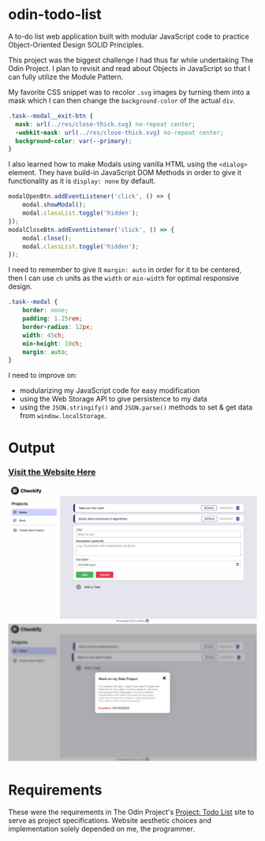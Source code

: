 # odin-todo-list
A to-do list web application built with modular JavaScript code to practice Object-Oriented Design SOLID Principles.

This project was the biggest challenge I had thus far while undertaking The Odin Project. I plan to revisit and read about Objects in JavaScript so that I can fully utilize the Module Pattern.

My favorite CSS snippet was to recolor `.svg` images by turning them into a mask which I can then change the `background-color` of the actual `div`.

```CSS
.task--modal__exit-btn {
  mask: url(../res/close-thick.svg) no-repeat center;
  -webkit-mask: url(../res/close-thick.svg) no-repeat center;
  background-color: var(--primary);
}
```

I also learned how to make Modals using vanilla HTML using the `<dialog>` element. They have build-in JavaScript DOM Methods in order to give it functionality as it is `display: none` by default.

```JavaScript
modalOpenBtn.addEventListener('click', () => {
    modal.showModal();
    modal.classList.toggle('hidden');
});
modalCloseBtn.addEventListener('click', () => {
    modal.close();
    modal.classList.toggle('hidden');
});
```

I need to remember to give it `margin: auto` in order for it to be centered, then I can use `ch` units as the `width` or `min-width` for optimal responsive design.

```CSS
.task--modal {
    border: none;
    padding: 1.25rem;
    border-radius: 12px;
    width: 45ch;
    min-height: 10ch;
    margin: auto;
}
```

I need to improve on:
- modularizing my JavaScript code for easy modification
- using the Web Storage API to give persistence to my data
- using the `JSON.stringify()` and `JSON.parse()` methods to set & get data from `window.localStorage`.

# Output
### [Visit the Website Here](https://luzefiru.github.io/odin-todo-list/)
<img src="./requirements/website-screenshot-1.png">
<img src="./requirements/website-screenshot-2.png">

# Requirements
These were the requirements in The Odin Project's [Project: Todo List](https://www.theodinproject.com/lessons/node-path-javascript-todo-list) site to serve as project specifications. Website aesthetic choices and implementation solely depended on me, the programmer.